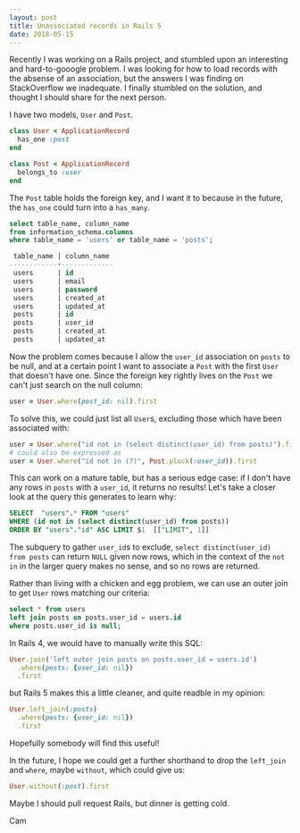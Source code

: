 ```yaml
---
layout: post
title: Unassociated records in Rails 5
date: 2018-05-15
---
```


Recently I was working on a Rails project, and stumbled upon an interesting and hard-to-gooogle problem. I was looking for how to load records with the absense of an association, but the answers I was finding on StackOverflow we inadequate. I finally stumbled on the solution, and thought I should share for the next person.

I have two models, `User` and `Post`.

```ruby
class User < ApplicationRecord
  has_one :post
end

class Post < ApplicationRecord
  belongs_to :user
end
```

The `Post` table holds the foreign key, and I want it to because in the future, the `has_one` could turn into a `has_many`.

```sql
select table_name, column_name
from information_schema.columns
where table_name = 'users' or table_name = 'posts';

 table_name | column_name
------------+-------------
 users      | id
 users      | email
 users      | password
 users      | created_at
 users      | updated_at
 posts      | id
 posts      | user_id
 posts      | created_at
 posts      | updated_at
```

Now the problem comes because I allow the `user_id` association on `posts` to be null, and at a certain point I want to associate a `Post` with the first `User` that doesn't have one. Since the foreign key rightly lives on the `Post` we can't just search on the null column:

```ruby
user = User.where(post_id: nil).first
```

To solve this, we could just list all `User`s, excluding those which have been associated with:

```ruby
user = User.where("id not in (select distinct(user_id) from posts)").first
# could also be expressed as
user = User.where("id not in (?)", Post.pluck(:user_id)).first
```

This can work on a mature table, but has a serious edge case: if I don't have any rows in `posts` with a `user_id`, it returns no results! Let's take a closer look at the query this generates to learn why:

```sql
SELECT  "users".* FROM "users"
WHERE (id not in (select distinct(user_id) from posts))
ORDER BY "users"."id" ASC LIMIT $1  [["LIMIT", 1]]
```

The subquery to gather `user_id`s to exclude, `select distinct(user_id) from posts` can return `NULL` given now rows, which in the context of the `not in` in the larger query makes no sense, and so no rows are returned.

Rather than living with a chicken and egg problem, we can use an outer join to get `User` rows matching our criteria:

```sql
select * from users
left join posts on posts.user_id = users.id
where posts.user_id is null;
```

In Rails 4, we would have to manually write this SQL:

```ruby
User.join('left outer join posts on posts.user_id = users.id')
  .where(posts: {user_id: nil})
  .first
```

but Rails 5 makes this a little cleaner, and quite readble in my opinion:

```ruby
User.left_join(:posts)
  .where(posts: {user_id: nil})
  .first
```

Hopefully somebody will find this useful!

In the future, I hope we could get a further shorthand to drop the `left_join` and `where`, maybe `without`, which could give us:

```ruby
User.without(:post).first
```

Maybe I should pull request Rails, but dinner is getting cold.

Cam

